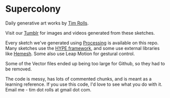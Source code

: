 Supercolony
========

Daily generative art works by [Tim Rolls](http://timrolls.com).

Visit our [Tumblr](http://supercolony.co) for images and videos generated from these sketches.

Every sketch we've generated using [Processing](http://processing.org) is available on this repo. Many sketches use the [HYPE framework](hypeframework.org), and some use external libraries like [Hemesh](http://hemesh.wblut.com/).
Some also use Leap Motion for gestural control.

Some of the Vector files ended up being too large for Github, so they had to be removed. 

The code is messy, has lots of commented chunks, and is meant as a learning reference.
If you use this code, I'd love to see what you do with it. 
Email me - tim dot rolls at gmail dot com.
